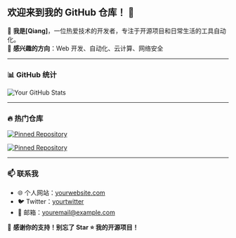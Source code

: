 ## 欢迎来到我的 GitHub 仓库！ 🚀

👋 **我是[Qiang]**，一位热爱技术的开发者，专注于开源项目和日常生活的工具自动化。  
📌 **感兴趣的方向**：Web 开发、自动化、云计算、网络安全

---

### 📊 GitHub 统计
![Your GitHub Stats](https://github-readme-stats.vercel.app/api?username=你的Qiang&show_icons=true&theme=radical)

---

### 🔥 热门仓库
[![Pinned Repository](https://github-readme-stats.vercel.app/api/pin/?username=Qiang&repo=ZYQiang&theme=radical)](https://github.com/你的Qiang/ZYQiang)

[![Pinned Repository](https://github-readme-stats.vercel.app/api/pin/?username=Qiang&repo=ZYQiang&theme=radical)](https://github.com/Qiang/ZYQiang)

---

### 📫 联系我
- 🌐 个人网站：[yourwebsite.com](https://yourwebsite.com)
- 🐦 Twitter：[yourtwitter](https://twitter.com/yourtwitter)
- 📧 邮箱：[youremail@example.com](mailto:youremail@example.com)

💖 **感谢你的支持！别忘了 Star ⭐ 我的开源项目！**
